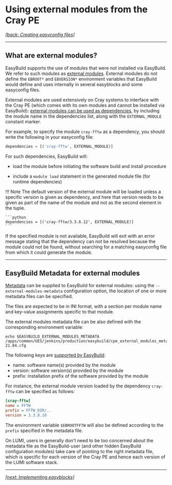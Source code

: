 # Using external modules from the Cray PE

*[[back: Creating easyconfig files]](2_02_creating_easyconfig_files)*

---

## What are external modules?

EasyBuild supports the use of modules that were not installed via EasyBuild. 
We refer to such modules as [external modules](https://docs.easybuild.io/en/latest/Using_external_modules.html).
External modules do not define the `EBROOT*` and `EBVERSION*` environment variables that EasyBuild would define
and uses internally in several easyblocks and some easyconfig files.

External modules are used extensively on Cray systems to interface with the Cray PE (which comes with its own
modules and cannot be installed via EasyBuild):
[external modules can be used as dependencies](https://docs.easybuild.io/en/latest/Using_external_modules.html#using-external-modules-as-dependencies), 
by including the module name in the dependencies list, 
along with the `EXTERNAL_MODULE` constant marker.

For example, to specify the module `cray-fftw` as a dependency, you should write the following in your easyconfig file:
``` python
dependencies = [('cray-fftw', EXTERNAL_MODULE)]
```

For such dependencies, EasyBuild will:

* load the module before initiating the software build and install procedure

* include a `module load` statement in the generated module file (for runtime dependencies)

!!! Note
    The default version of the external module will be loaded unless a specific version is given as dependency,
    and here that version needs to be given as part of the name of the module and not as the second element in the
    tuple.

    ```python
    dependencies = [('cray-fftw/3.3.8.12', EXTERNAL_MODULE)]
    ```

If the specified module is not available, EasyBuild will exit with an error message stating that the dependency 
can not be resolved because the module could not be found, without searching for a matching easyconfig file
from which it could generate the module.


---

## EasyBuild Metadata for external modules

[Metadata](https://docs.easybuild.io/en/latest/Using_external_modules.html#metadata-for-external-modules)
can be supplied to EasyBuild for external modules: using the `--external-modules-metadata` 
configuration option, the location of one or more metadata files can be specified.

The files are expected to be in INI format, with a section per module name 
and key-value assignments specific to that module.

The external modules metadata file can be also defined with the corresponding environment variable:
```
echo $EASYBUILD_EXTERNAL_MODULES_METADATA 
/apps/common/UES/jenkins/production/easybuild/cpe_external_modules_metadata-21.04.cfg
```

The following keys are 
[supported by EasyBuild](https://docs.easybuild.io/en/latest/Using_external_modules.html#supported-metadata-values):

* name: software name(s) provided by the module
* version: software version(s) provided by the module
* prefix: installation prefix of the software provided by the module

For instance, the external module version loaded by the dependency `cray-fftw` can be specified as follows:
```ini
[cray-fftw]
name = FFTW
prefix = FFTW_DIR/..
version = 3.3.8.10
```

The environment variable `$EBROOTFFTW` will also be defined according to the `prefix` specified in the metadata file.

On LUMI, users in generally don't need to be too concerned about the metadata file as the EasyBuild-user (and other hidden
EasyBuild configuration modules) take care of pointing to the right metadata file, which is specific for each version of the
Cray PE and hence each version of the LUMI software stack.

---

*[[next: Implementing easyblocks]](2_04_implementing_easyblocks.md)*
